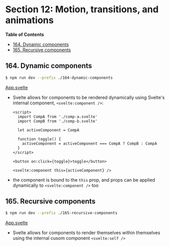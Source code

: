 # Section 12: Motion, transitions, and animations


<!-- START doctoc generated TOC please keep comment here to allow auto update -->
<!-- DON'T EDIT THIS SECTION, INSTEAD RE-RUN doctoc TO UPDATE -->
**Table of Contents**

- [164. Dynamic components](#164-dynamic-components)
- [165. Recursive components](#165-recursive-components)

<!-- END doctoc generated TOC please keep comment here to allow auto update -->

## 164. Dynamic components

```bash
$ npm run dev --prefix ./164-dynamic-components
```

[App.svelte](./164-dynamic-components/src/App.svelte)

- Svelte allows for components to be rendered dynamically using Svelte's
    internal component, `<svelte:component />`:

    ```svelte
    <script>
      import CompA from './comp-a.svelte'
      import CompB from './comp-b.svelte'

      let activeComponent = CompA

      function toggle() {
        activeComponent = activeComponent === CompA ? CompB : CompA
      }
    </script>

    <button on:click={toggle}>toggle</button>

    <svelte:component this={activeComponent} />
    ```
- the component is bound to the `this` prop, and props can be applied
    dynamically to `<svelte:component />` too

## 165. Recursive components

```bash
$ npm run dev --prefix ./165-recursive-components
```

[App.svelte](./165-recursive-components/src/App.svelte)

- Svelte allows for components to render themselves within themselves using the
    internal cusom component `<svelte:self />`
